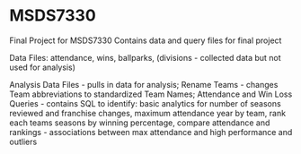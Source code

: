 # MSDS7330
Final Project for MSDS7330
Contains data and query files for final project

Data Files:
  attendance,
  wins,
  ballparks,
  (divisions - collected data but not used for analysis)

Analysis
  Data Files - pulls in data for analysis;
  Rename Teams - changes Team abbreviations to standardized Team Names;
  Attendance and Win Loss Queries - contains SQL to identify:
    basic analytics for number of seasons reviewed and franchise changes,
    maximum attendance year by team,
    rank each teams seasons by winning percentage,
    compare attendance and rankings - associations between max attendance and high performance and outliers
